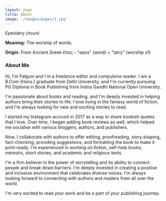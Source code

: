 ```yaml
---
layout: page
title: About
image: '/images/pages/1.jpg'
---
```


Epeolatry *(noun)* 

**Meaning:** The worship of words.

**Origin:** From Ancient Greek ἔπος - "epos" (word) + "latry" (worship of)

### About Me
Hi, I'm Falguni and I'm a freelance editor and compulsive reader. I am a B.Com (Hons.) graduate from Delhi University, and I'm currently pursuing PG Diploma in Book Publishing from Indira Gandhi National Open University.

I'm passionate about books and reading, and I'm deeply invested in helping authors bring their stories to life. I love living in the fantasy world of fiction, and I'm always looking for new and exciting stories to read.

I started my Instagram account in 2017 as a way to share bookish quotes that I love. Over time, I began adding book reviews as well, which helped me socialise with various bloggers, authors, and publishers. 

Now, I collaborate with authors to offer editing, proofreading, story shaping, fact-checking, providing suggestions, and formatting the book to make it print-ready. I'm experienced in working on fiction, self-help books, memoirs, short stories, and academic and religious texts.

I'm a firm believer in the power of storytelling and its ability to connect people and break down barriers. I'm deeply invested in creating a positive and inclusive environment that celebrates diverse voices. I'm always looking forward to connecting with authors and readers from all over the world.

I'm very excited to read your work and be a part of your publishing journey.

